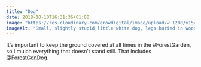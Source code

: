 ```yaml
---
title: "Dog"
date: 2018-10-10T16:31:36+01:00
image: "https://res.cloudinary.com/growdigital/image/upload/w_1280/v1544361211/ron-31352130728.jpg"
imageAlt: "Small, slightly stupid little white dog, legs buried in wood chip"
---
```


It’s important to keep the ground covered at all times in the #ForestGarden, so I mulch everything that doesn’t stand still. That includes [@ForestGdnDog](https://twitter.com/forestgdndog).

